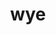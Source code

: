 ---
category: 3-letters
denotation: null
name: wye
reference_link: https://www.etymonline.com/word/wye
root_language: null
root_name: null
title: wye
type: free
word_sums:
- respelling: wye
  sum: 'Wye + '
---